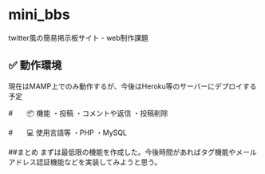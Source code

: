 # mini_bbs
twitter風の簡易掲示板サイト - web制作課題

## ✅ 動作環境
現在はMAMP上でのみ動作するが、今後はHeroku等のサーバーにデプロイする予定

#　　📦 機能
・投稿
・コメントや返信
・投稿削除

#　　💻 使用言語等
・PHP
・MySQL

##まとめ
まずは最低限の機能を作成した。今後時間があればタグ機能やメールアドレス認証機能などを実装してみようと思う。

